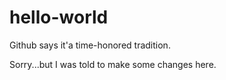 # hello-world
Github says it'a time-honored tradition.

Sorry...but I was told to make some changes here.
